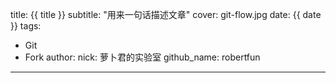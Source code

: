 title: {{ title }}
subtitle: "用来一句话描述文章"
cover: git-flow.jpg
date: {{ date }}
tags:
  - Git
  - Fork
author:
  nick: 萝卜君的实验室
  github_name: robertfun

---

<!-- more -->
